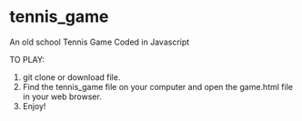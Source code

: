 # tennis_game
An old school Tennis Game Coded in Javascript

TO PLAY:
1. git clone or download file.
2. Find the tennis_game file on your computer and open the game.html file in your web browser.
3. Enjoy!

